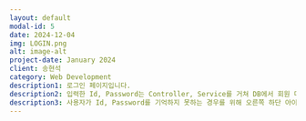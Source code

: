 ```yaml
---
layout: default
modal-id: 5
date: 2024-12-04
img: LOGIN.png
alt: image-alt
project-date: January 2024
client: 송현석
category: Web Development
description1: 로그인 페이지입니다.
description2: 입력한 Id, Password는 Controller, Service를 거쳐 DB에서 회원 데이터를 return 하여 Session에 설정합니다.
description3: 사용자가 Id, Password를 기억하지 못하는 경우를 위해 오른쪽 하단 아이디, 비밀번호 찾기 기능을 이용할 수 있습니다.
---
```

